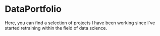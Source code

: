 # DataPortfolio

Here, you can find a selection of projects I have been working since I've started retraining within the field of data science. 
